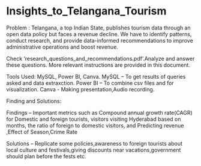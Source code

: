 # Insights_to_Telangana_Tourism

Problem : Telangana, a top Indian State, publishes tourism data through an open data policy but faces a revenue decline. We have to identify patterns, conduct research, and provide data-informed recommendations to improve administrative operations and boost revenue.

Check ‘research_questions_and_recommendations.pdf’.Analyze and answer these questions. More relevant instructions are provided in this document.

Tools Used:
MySQL, Power BI, Canva.
MySQL – To get results of queries asked and data extraxction. 
Power BI – To combine csv files and for visualization.
Canva - Making presentation,Audio recording.

Finding and Solutions:

Findings – Important metrics such as Compound annual growth rate(CAGR) for Domestic and foreign tourists, visitors visiting Hyderabad based on months, the ratio of foreign to domestic visitors, and Predicting revenue ,Effect of Season,Crime Rate

Solutions – Replicate some policies,awareness to foreign tourists about local culture and festivals,giving discounts near vacations,government should plan before the fests etc.
